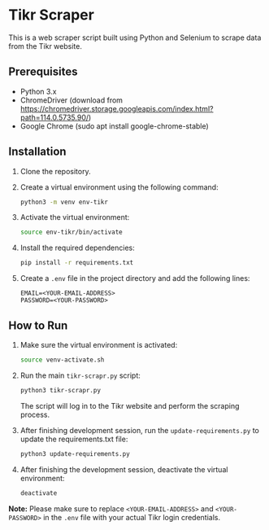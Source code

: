 # Tikr Scraper

This is a web scraper script built using Python and Selenium to scrape data from the Tikr website.

## Prerequisites

- Python 3.x
- ChromeDriver (download from https://chromedriver.storage.googleapis.com/index.html?path=114.0.5735.90/)
- Google Chrome (sudo apt install google-chrome-stable)

## Installation

1. Clone the repository.

2. Create a virtual environment using the following command:

   ```bash
   python3 -m venv env-tikr
   ```

3. Activate the virtual environment:

   ```bash
   source env-tikr/bin/activate
   ```

4. Install the required dependencies:

   ```bash
   pip install -r requirements.txt
   ```

5. Create a `.env` file in the project directory and add the following lines:

   ```plaintext
   EMAIL=<YOUR-EMAIL-ADDRESS>
   PASSWORD=<YOUR-PASSWORD>
   ```

## How to Run

1. Make sure the virtual environment is activated:

   ```bash
   source venv-activate.sh
   ```

2. Run the main `tikr-scrapr.py` script:

   ```bash
   python3 tikr-scrapr.py
   ```

   The script will log in to the Tikr website and perform the scraping process.

3. After finishing development session, run the `update-requirements.py` to update the requirements.txt file:

   ```bash
   python3 update-requirements.py
   ```

4. After finishing the development session, deactivate the virtual environment:

   ```bash
   deactivate
   ```

**Note:** Please make sure to replace `<YOUR-EMAIL-ADDRESS>` and `<YOUR-PASSWORD>` in the `.env` file with your actual Tikr login credentials.